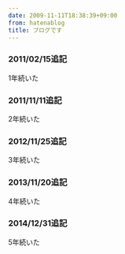 ```yaml
---
date: 2009-11-11T18:38:39+09:00
from: hatenablog
title: ブログです
---
```

### 2011/02/15追記

1年続いた

### 2011/11/11追記

2年続いた

### 2012/11/25追記

3年続いた

### 2013/11/20追記

4年続いた

### 2014/12/31追記

5年続いた

